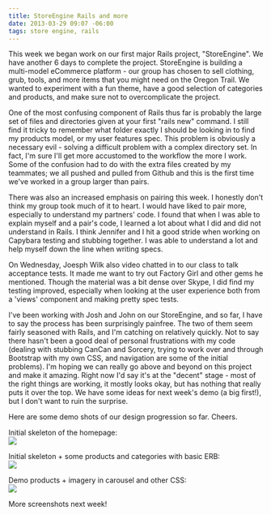 ```yaml
---
title: StoreEngine Rails and more
date: 2013-03-29 09:07 -06:00
tags: store engine, rails
---
```


This week we began work on our first major Rails project, "StoreEngine". We have another 6 days to complete the project. StoreEngine is building a multi-model eCommerce platform - our group has chosen to sell clothing, grub, tools, and more items that you might need on the Oregon Trail. We wanted to experiment with a fun theme, have a good selection of categories and products, and make sure not to overcomplicate the project.

One of the most confusing component of Rails thus far is probably the large set of files and directories given at your first "rails new" command. I still find it tricky to remember what folder exactly I should be looking in to find my products model, or my user features spec. This problem is obviously a necessary evil - solving a difficult problem with a complex directory set. In fact, I'm sure I'll get more accustomed to the workflow the more I work. Some of the confusion had to do with the extra files created by my teammates; we all pushed and pulled from Github and this is the first time we've worked in a group larger than pairs.

There was also an increased emphasis on pairing this week. I honestly don't think my group took much of it to heart. I would have liked to pair more, especially to understand my partners' code. I found that when I was able to explain myself and a pair's code, I learned a lot about what I did and did not understand in Rails. I think Jennifer and I hit a good stride when working on Capybara testing and stubbing together. I was able to understand a lot and help myself down the line when writing specs. 

On Wednesday, Joesph Wilk also video chatted in to our class to talk acceptance tests. It made me want to try out Factory Girl and other gems he mentioned. Though the material was a bit dense over Skype, I did find my testing improved, especially when looking at the user experience both from a 'views' component and making pretty spec tests.

I've been working with Josh and John on our StoreEngine, and so far, I have to say the process has been surprisingly painfree. The two of them seem fairly seasoned with Rails, and I'm catching on relatively quickly. Not to say there hasn't been a good deal of personal frustrations with my code (dealing with stubbing CanCan and Sorcery, trying to work over and through Bootstrap with my own CSS, and navigation are some of the initial problems). I'm hoping we can really go above and beyond on this project and make it amazing. Right now I'd say it's at the "decent" stage - most of the right things are working, it mostly looks okay, but has nothing that really puts it over the top. We have some ideas for next week's demo (a big first!), but I don't want to ruin the surprise.

Here are some demo shots of our design progression so far. Cheers.

<P>Initial skeleton of the homepage:<br />
<img src="/images/store_engine1.png"></P>

<P>Initial skeleton + some products and categories with basic ERB:<br />
<img src="/images/store_engine3.png"></P>

<P>Demo products + imagery in carousel and other CSS:<br />
<img src="/images/store_engine2.png"></P>

More screenshots next week!